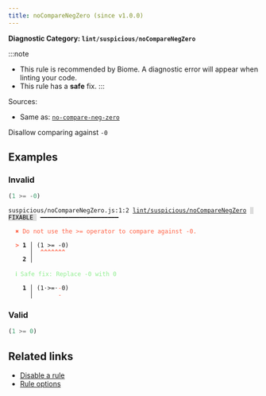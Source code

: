 ```yaml
---
title: noCompareNegZero (since v1.0.0)
---
```


**Diagnostic Category: `lint/suspicious/noCompareNegZero`**

:::note
- This rule is recommended by Biome. A diagnostic error will appear when linting your code.
- This rule has a **safe** fix.
:::

Sources: 
- Same as: <a href="https://eslint.org/docs/latest/rules/no-compare-neg-zero" target="_blank"><code>no-compare-neg-zero</code></a>

Disallow comparing against `-0`

## Examples

### Invalid

```jsx
(1 >= -0)
```

<pre class="language-text"><code class="language-text">suspicious/noCompareNegZero.js:1:2 <a href="https://biomejs.dev/linter/rules/no-compare-neg-zero">lint/suspicious/noCompareNegZero</a> <span style="color: #000; background-color: #ddd;"> FIXABLE </span> ━━━━━━━━━━━━━━━━━━━━━━

<strong><span style="color: Tomato;">  </span></strong><strong><span style="color: Tomato;">✖</span></strong> <span style="color: Tomato;">Do not use the &gt;= operator to compare against -0.</span>
  
<strong><span style="color: Tomato;">  </span></strong><strong><span style="color: Tomato;">&gt;</span></strong> <strong>1 │ </strong>(1 &gt;= -0)
   <strong>   │ </strong> <strong><span style="color: Tomato;">^</span></strong><strong><span style="color: Tomato;">^</span></strong><strong><span style="color: Tomato;">^</span></strong><strong><span style="color: Tomato;">^</span></strong><strong><span style="color: Tomato;">^</span></strong><strong><span style="color: Tomato;">^</span></strong><strong><span style="color: Tomato;">^</span></strong>
    <strong>2 │ </strong>
  
<strong><span style="color: lightgreen;">  </span></strong><strong><span style="color: lightgreen;">ℹ</span></strong> <span style="color: lightgreen;">Safe fix</span><span style="color: lightgreen;">: </span><span style="color: lightgreen;">Replace -0 with 0</span>
  
<strong>  </strong><strong>  1 │ </strong>(1<span style="opacity: 0.8;">·</span>&gt;=<span style="opacity: 0.8;">·</span><span style="color: Tomato;">-</span>0)
<strong>  </strong><strong>    │ </strong>      <span style="color: Tomato;">-</span>  
</code></pre>

### Valid

```jsx
(1 >= 0)
```

## Related links

- [Disable a rule](/linter/#disable-a-lint-rule)
- [Rule options](/linter/#rule-options)
